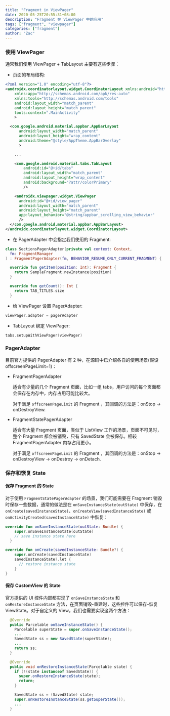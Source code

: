 ```yaml
---
title: "Fragment in ViewPager"
date: 2020-05-25T20:55:31+08:00
description: "Fragment 在 ViewPager 中的应用"
tags: ["fragment", "viewpager"]
categories: ["fragment"]
author: "Zac"
---
```


### 使用 ViewPager

通常我们使用 ViewPager + TabLayout 主要有这些步骤：

+ 页面的布局结构:

```xml
<?xml version="1.0" encoding="utf-8"?>
<androidx.coordinatorlayout.widget.CoordinatorLayout xmlns:android="http://schemas.android.com/apk/res/android"
    xmlns:app="http://schemas.android.com/apk/res-auto"
    xmlns:tools="http://schemas.android.com/tools"
    android:layout_width="match_parent"
    android:layout_height="match_parent"
    tools:context=".MainActivity"
    >

  <com.google.android.material.appbar.AppBarLayout
      android:layout_width="match_parent"
      android:layout_height="wrap_content"
      android:theme="@style/AppTheme.AppBarOverlay"
      >

    ...

    <com.google.android.material.tabs.TabLayout
        android:id="@+id/tabs"
        android:layout_width="match_parent"
        android:layout_height="wrap_content"
        android:background="?attr/colorPrimary"
        />

    <androidx.viewpager.widget.ViewPager
      android:id="@+id/view_pager"
      android:layout_width="match_parent"
      android:layout_height="match_parent"
      app:layout_behavior="@string/appbar_scrolling_view_behavior"
      />
  </com.google.android.material.appbar.AppBarLayout>
</androidx.coordinatorlayout.widget.CoordinatorLayout>
```

+ 在 PagerAdapter 中会指定我们使用的 Fragment:

```kotlin
class SectionsPagerAdapter(private val context: Context,
  fm: FragmentManager
) : FragmentPagerAdapter(fm, BEHAVIOR_RESUME_ONLY_CURRENT_FRAGMENT) {

  override fun getItem(position: Int): Fragment {
    return SampleFragment.newInstance(position)
  }

  override fun getCount(): Int {
    return TAB_TITLES.size
  }
```

+ 给 ViewPager 设置 PagerAdapter:

```kotlin
viewPager.adapter = pagerAdapter
```

+ TabLayout 绑定 ViewPager:

```kotlin
tabs.setupWithViewPager(viewPager)
```

### PagerAdapter

目前官方提供的 PagerAdapter 有 2 种，在源码中已介绍各自的使用场景(假设 offscreenPageLimit=1)：

+ FragmentPagerAdapter
  
  适合有少量的几个 Fragment 页面，比如一组 tabs，用户访问的每个页面都会保存在内存中，内存占用可能比较大。

  对于满足 `offscreenPageLimit` 的 Fragment ，其回调的方法是：onStop -> onDestroyView.
  
+ FragmentStatePagerAdapter
  
  适合有大量 Fragment 页面，类似于 ListView 工作的场景，页面不可见时，整个 Fragment 都会被销毁，只有 SavedState 会被保存。相较 FragmentPagerAdapter 内存占用更小。

  对于满足 `offscreenPageLimit` 的 Fragment ，其回调的方法是：onStop -> onDestroyView -> onDestroy -> onDetach.

### 保存和恢复 State

#### 保存 Fragment 的 State

对于使用 `FragmentStatePagerAdapter` 的场景，我们可能需要在 Fragment 销毁时保存一些数据，通常的做法是在 `onSaveInstanceState(outState)` 中保存，在 `onCreate(savedInstanceState)`、`onCreateView(savedInstanceState)` 或 `onActivityCreated(savedInstanceState)` 中恢复：

```kotlin
override fun onSaveInstanceState(outState: Bundle) {
    super.onSaveInstanceState(outState)
    // save instance state here
  }

override fun onCreate(savedInstanceState: Bundle?) {
    super.onCreate(savedInstanceState)
    savedInstanceState?.let {
      // restore instance state
    }
}
```

#### 保存 CustomView 的 State

官方提供的 UI 控件内部都实现了 `onSaveInstanceState` 和 `onRestoreInstanceState` 方法，在页面销毁-重建时，这些控件可以保存-恢复 ViewState。对于自定义的 View，我们也需要实现这两个方法：

```java
  @Override
  public Parcelable onSaveInstanceState() {
    Parcelable superState = super.onSaveInstanceState();
    ...
    SavedState ss = new SavedState(superState);
    ...
    return ss;
  }

  @Override
  public void onRestoreInstanceState(Parcelable state) {
    if (!(state instanceof SavedState)) {
      super.onRestoreInstanceState(state);
      return;
    }

    SavedState ss = (SavedState) state;
    super.onRestoreInstanceState(ss.getSuperState());
    ...
  }
```

[vp]:https://developer.android.google.cn/training/animation/screen-slide
[state]:https://inthecheesefactory.com/blog/fragment-state-saving-best-practices/en
